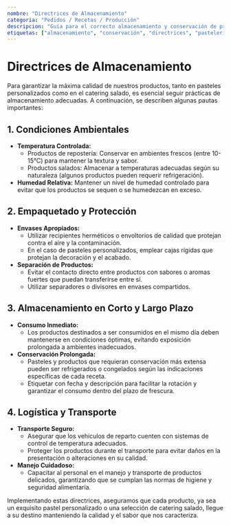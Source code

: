 ```yaml
---
nombre: "Directrices de Almacenamiento"
categoria: "Pedidos / Recetas / Producción"
descripcion: "Guía para el correcto almacenamiento y conservación de productos de pastelería y catering salado, asegurando la calidad, frescura y presentación óptima."
etiquetas: ["almacenamiento", "conservación", "directrices", "pastelería", "catering salado"]
---
```


# Directrices de Almacenamiento

Para garantizar la máxima calidad de nuestros productos, tanto en pasteles personalizados como en el catering salado, es esencial seguir prácticas de almacenamiento adecuadas. A continuación, se describen algunas pautas importantes:

## 1. Condiciones Ambientales

- **Temperatura Controlada:**  
  - Productos de repostería: Conservar en ambientes frescos (entre 10-15°C) para mantener la textura y sabor.
  - Productos salados: Almacenar a temperaturas adecuadas según su naturaleza (algunos productos pueden requerir refrigeración).
- **Humedad Relativa:** Mantener un nivel de humedad controlado para evitar que los productos se sequen o se humedezcan en exceso.

## 2. Empaquetado y Protección

- **Envases Apropiados:**  
  - Utilizar recipientes herméticos o envoltorios de calidad que protejan contra el aire y la contaminación.
  - En el caso de pasteles personalizados, emplear cajas rígidas que protejan la decoración y el acabado.
- **Separación de Productos:**  
  - Evitar el contacto directo entre productos con sabores o aromas fuertes que puedan transferirse entre sí.
  - Utilizar separadores o divisores en envases compartidos.

## 3. Almacenamiento en Corto y Largo Plazo

- **Consumo Inmediato:**  
  - Los productos destinados a ser consumidos en el mismo día deben mantenerse en condiciones óptimas, evitando exposición prolongada a ambientes inadecuados.
- **Conservación Prolongada:**  
  - Pasteles y productos que requieran conservación más extensa pueden ser refrigerados o congelados según las indicaciones específicas de cada receta.
  - Etiquetar con fecha y descripción para facilitar la rotación y garantizar el consumo dentro del plazo de frescura.

## 4. Logística y Transporte

- **Transporte Seguro:**  
  - Asegurar que los vehículos de reparto cuenten con sistemas de control de temperatura adecuados.
  - Proteger los productos durante el transporte para evitar daños en la presentación o alteraciones en su calidad.
- **Manejo Cuidadoso:**  
  - Capacitar al personal en el manejo y transporte de productos delicados, garantizando que se cumplan las normas de higiene y seguridad alimentaria.

Implementando estas directrices, aseguramos que cada producto, ya sea un exquisito pastel personalizado o una selección de catering salado, llegue a su destino manteniendo la calidad y el sabor que nos caracteriza.


